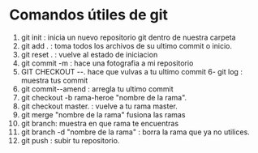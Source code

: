 # Comandos útiles de git
1. git init : inicia un nuevo repositorio git dentro de nuestra carpeta
2. git add . : toma todos los archivos de su ultimo commit o inicio.
3. git reset . : vuelve al estado de iniciacion
4. git commit -m : hace una fotografia a mi repositorio
5. GIT CHECKOUT --. hace que vulvas a tu ultimo commit
6- git log : muestra tus commit
7. git commit--amend : arregla tu ultimo commit
8. git checkout -b rama-heroe "nombre de la rama".
9. git checkout master. : vuelve a tu rama master.
10. git merge "nombre de la rama" fusiona las ramas
11. git branch: muestra en que rama te encuentras
12. git branch -d "nombre de la rama" : borra la rama que ya no utilices.
13. git push : subir tu repositorio.